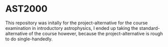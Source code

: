 # AST2000
This repository was initally for the project-alternative for the course examination in introductory astrophysics, I ended up taking the standard-alternative of the course however, because the project-alternative is rough to do single-handedly.
